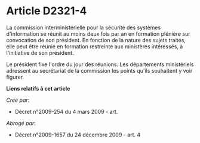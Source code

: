 # Article D2321-4

La commission interministérielle pour la sécurité des systèmes d'information se réunit au moins deux fois par an en formation
plénière sur convocation de son président. En fonction de la nature des sujets traités, elle peut être réunie en formation
restreinte aux ministères intéressés, à l'initiative de son président.

Le président fixe l'ordre du jour des réunions. Les départements ministériels adressent au secrétariat de la commission les
points qu'ils souhaitent y voir figurer.

**Liens relatifs à cet article**

_Créé par_:

  - Décret n°2009-254 du 4 mars 2009 - art.

_Abrogé par_:

  - Décret n°2009-1657 du 24 décembre 2009 - art. 4
